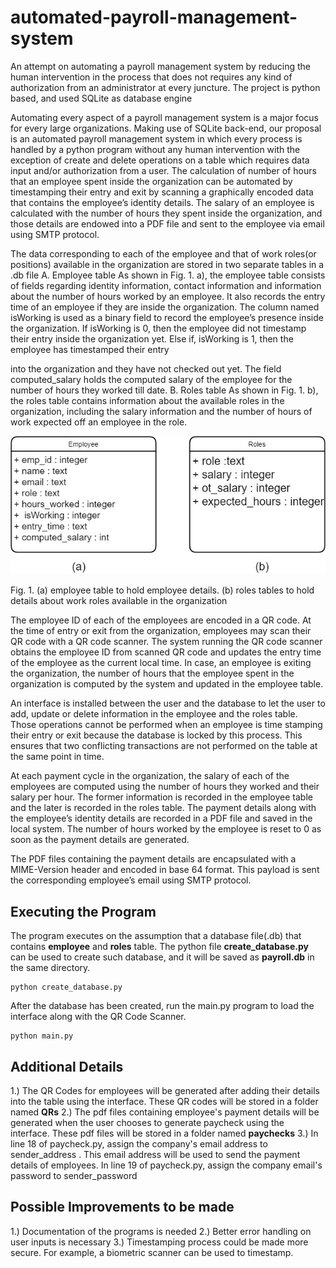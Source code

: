 # automated-payroll-management-system
An attempt on automating a payroll management system by reducing the human intervention in the process that does not requires any kind of authorization from an administrator at every juncture. The project is python based, and used SQLite as database engine

Automating every aspect of a payroll management system is a major focus for every large organizations. Making use of SQLite back-end, our proposal is an automated payroll management system in which every process is handled by a python program without any human intervention with the exception of create and delete operations on a table which requires data input and/or authorization from a user. The calculation of number of hours that an employee spent inside the organization can be automated by timestamping their entry and exit by scanning a graphically encoded data that contains the employee’s identity details. The salary of an employee is calculated with the number of hours they spent inside the organization, and those details are endowed into a PDF file and sent to the employee via email using SMTP protocol.

The data corresponding to each of the employee and that of work roles(or positions) available in the organization are stored in two separate tables in a .db file
A.	Employee table
As shown in Fig. 1. a), the employee table consists of fields regarding identity information, contact information and information about the number of hours worked by an employee. It also records the entry time of an employee if they are inside the organization. The column named isWorking is used as a binary field to record the employee’s presence inside the organization. If isWorking is 0, then the employee did not timestamp their entry inside the organization yet. Else if, isWorking is 1, then the employee has timestamped their entry 

into the organization and they have not checked out yet. The field computed_salary holds the computed salary of the employee for the number of hours they worked till date.
B.	Roles table
As shown in Fig. 1. b), the roles table contains information about the available roles in the organization, including the salary information and the number of hours of work expected off an employee in the role.

![alt text](https://github.com/DeveloperInProgress/automated-payroll-management-system/blob/main/images/tables.jpg)
 
Fig. 1. (a) employee table to hold employee details. (b) roles tables to hold details about work roles available in the organization

The employee ID of each of the employees are encoded in a QR code. At the time of entry or exit from the organization, employees may scan their QR code with a QR code scanner. 
The system running the QR code scanner obtains the employee ID from scanned QR code and updates the entry time of the employee as the current local time. In case, an employee is exiting the organization, the number of hours that the employee spent in the organization is computed by the system and updated in the employee table.


An interface is installed between the user and the database to let the user to add, update or delete information in the employee and the roles table. Those operations cannot be performed when an employee is time stamping their entry or exit because the database is locked by this process. This ensures that two conflicting transactions are not performed on the table at the same point in time.

At each payment cycle in the organization, the salary of each of the employees are computed using the number of hours they worked and their salary per hour. The former information is recorded in the employee table and the later is recorded in the roles table. The payment details along with the employee’s identity details are recorded in a PDF file  and saved in the local system. The number of hours worked by the employee is reset to 0 as soon as the payment details are generated. 

The PDF files containing the payment details are encapsulated with a MIME-Version header and encoded in base 64 format. This payload is sent the corresponding employee’s email  using SMTP protocol.

<h2> Executing the Program </h2>

The program executes on the assumption that a database file(.db) that contains **employee** and **roles** table. The python file **create_database.py** can be used to create such database, and it will be saved as **payroll.db** in the same directory.

```
python create_database.py
```

After the database has been created, run the main.py program to load the interface along with the QR Code Scanner. 
```
python main.py
```

<h2> Additional Details </h2>

1.) The QR Codes for employees will be generated after adding their details into the table using the interface. These QR codes will be stored in a folder named **QRs**
2.) The pdf files containing employee's payment details will be generated when the user chooses to generate paycheck using the interface. These pdf files will be stored in a folder named **paychecks**
3.) In line 18 of paycheck.py, assign the company's email address to sender_address . This email address will be used to send the payment details of employees. In line 19 of paycheck.py, assign the company email's password to sender_password

<h2> Possible Improvements to be made </h2>
  
  1.) Documentation of the programs is needed
  2.) Better error handling on user inputs is necessary
  3.) Timestamping process could be made more secure. For example, a biometric scanner can be used to timestamp.
